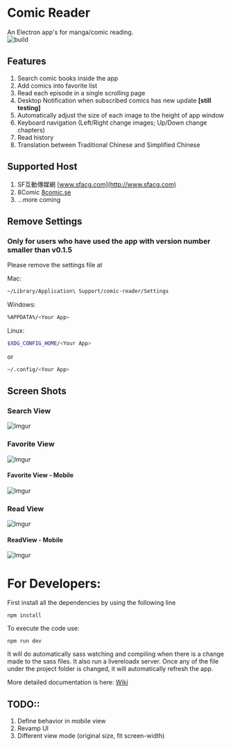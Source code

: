 # Comic Reader
An Electron app's for manga/comic reading.  
![build](https://travis-ci.org/yjlintw/comic-reader.svg?branch=master)

## Features
1. Search comic books inside the app
2. Add comics into favorite list
3. Read each episode in a single scrolling page
4. Desktop Notification when subscribed comics has new update **[still testing]**
4. Automatically adjust the size of each image to the height of app window
5. Keyboard navigation (Left/Right change images; Up/Down change chapters)
6. Read history
7. Translation between Traditional Chinese and Simplified Chinese

## Supported Host 
1. SF互動傳媒網 [www.sfacg.com](http://www.sfacg.com)
2. 8Comic [8comic.se](http://8comic.se/)
2. ...more coming

## Remove Settings
### Only for users who have used the app with version number smaller than v0.1.5
Please remove the settings file at

Mac:
```bash
~/Library/Application\ Support/comic-reader/Settings
```
Windows:
```bash
%APPDATA%/<Your App>
```
Linux:
```bash
$XDG_CONFIG_HOME/<Your App>
```
or
```bash 
~/.config/<Your App>
```

## Screen Shots
### Search View
![Imgur](http://i.imgur.com/Kih19di.png)
### Favorite View
![Imgur](http://i.imgur.com/FSrtzUN.png)
#### Favorite View - Mobile
![Imgur](http://i.imgur.com/XKKOvyK.png)
### Read View
![Imgur](http://i.imgur.com/55WXUia.png)
#### ReadView - Mobile
![Imgur](http://i.imgur.com/shPfT2s.png)


# For Developers:
First install all the dependencies by using the following line

```
npm install
```

To execute the code use:
```
npm run dev
```
It will do automatically sass watching and compiling when there is a change made
to the sass files. It also run a livereloadx server. Once any of the file under 
the project folder is changed, it will automatically refresh the app.

More detailed documentation is here:
[Wiki](https://github.com/yjlintw/comic-reader/wiki/App-Architecture)



## TODO::
1. Define behavior in mobile view
2. Revamp UI
3. Different view mode (original size, fit screen-width)

